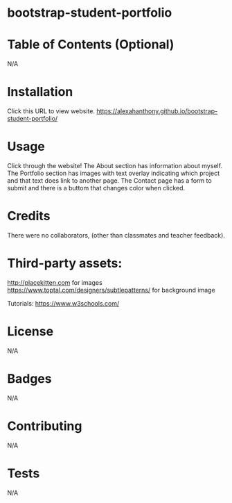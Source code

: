 # bootstrap-student-portfolio

# Table of Contents (Optional)
N/A

# Installation
Click this URL to view website. https://alexahanthony.github.io/bootstrap-student-portfolio/

# Usage
Click through the website! The About section has information about myself. The Portfolio section has images with text overlay indicating which project and that text does link to another page. The Contact page has a form to submit and there is a buttom that changes color when clicked.

# Credits
There were no collaborators, (other than classmates and teacher feedback).

# Third-party assets: 
http://placekitten.com for images
https://www.toptal.com/designers/subtlepatterns/ for background image

Tutorials: https://www.w3schools.com/

# License
N/A

# Badges
N/A

# Contributing
N/A

# Tests
N/A